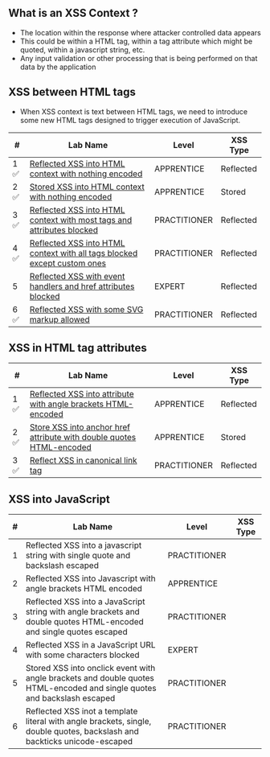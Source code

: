 
## What is an XSS Context ?
- The location within the response where attacker controlled data appears
- This could be within a HTML tag, within a tag attribute which might be quoted, within a javascript string, etc.
- Any input validation or other processing that is being performed on that data by the application

## XSS between HTML tags

- When XSS context is text between HTML tags, we need to introduce some new HTML tags designed to trigger execution of JavaScript.

| #   | Lab Name                                                                                                                                                                      | Level        | XSS Type  |
| --- | ----------------------------------------------------------------------------------------------------------------------------------------------------------------------------- | ------------ | --------- |
| 1 ✅   | [Reflected XSS into HTML context with nothing encoded](Reflected%20XSS%20into%20HTML%20context%20with%20nothing%20encoded.md)                                                 | APPRENTICE   | Reflected |
| 2 ✅  | [Stored XSS into HTML context with nothing encoded](Stored%20XSS%20into%20HTML%20context%20with%20nothing%20encoded.md)                                                       | APPRENTICE   | Stored    |
| 3 ✅  | [Reflected XSS into HTML context with most tags and attributes blocked](Reflected%20XSS%20into%20HTML%20context%20with%20most%20tags%20and%20attributes%20blocked.md)         | PRACTITIONER | Reflected |
| 4 ✅  | [Reflected XSS into HTML context with all tags blocked except custom ones](Reflected%20XSS%20into%20HTML%20context%20with%20all%20tags%20blocked%20except%20custom%20ones.md) | PRACTITIONER | Reflected |
| 5   | [Reflected XSS with event handlers and href attributes blocked](Reflected%20XSS%20with%20event%20handlers%20and%20href%20attributes%20blocked.md)                                                                                                              | EXPERT       | Reflected |
| 6 ✅  | [Reflected XSS with some SVG markup allowed](Reflected%20XSS%20with%20some%20SVG%20markup%20allowed.md)                                                                                                                                  | PRACTITIONER | Reflected |


## XSS in HTML tag attributes

| #    | Lab Name                                                                                                                                                          | Level        | XSS Type  |
| ---- | ----------------------------------------------------------------------------------------------------------------------------------------------------------------- | ------------ | --------- |
| 1 ✅ | [Reflected XSS into attribute with angle brackets HTML-encoded](Reflected%20XSS%20into%20attribute%20with%20angle%20brackets%20HTML-encoded.md)                   | APPRENTICE   | Reflected |
| 2 ✅ | [Store XSS into anchor href attribute with double quotes HTML-encoded](Store%20XSS%20into%20anchor%20href%20attribute%20with%20double%20quotes%20HTML-encoded.md) | APPRENTICE   | Stored    |
| 3 ✅   | [Reflect XSS in canonical link tag](Reflect%20XSS%20in%20canonical%20link%20tag.md)                                                                               | PRACTITIONER | Reflected | 


## XSS into JavaScript

| #   | Lab Name                                                                                                                  | Level        | XSS Type |
| --- | ------------------------------------------------------------------------------------------------------------------------- | ------------ | -------- |
| 1   | Reflected XSS into a javascript string with single quote and backslash escaped                                            | PRACTITIONER             |          |
| 2   | Reflected XSS into Javascript with angle brackets HTML encoded                                                            | APPRENTICE   |          |
| 3   | Reflected XSS into a JavaScript string with angle brackets and double quotes HTML-encoded and single quotes escaped       | PRACTITIONER |          |
| 4   | Reflected XSS in a JavaScript URL with some characters blocked                                                            | EXPERT       |          |
| 5   | Stored XSS into onclick event with angle brackets and double quotes HTML-encoded and single quotes and backslash escaped  | PRACTITIONER |          |
| 6   | Reflected XSS inot a template literal with angle brackets, single, double quotes, backslash and backticks unicode-escaped | PRACTITIONER |          |
